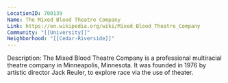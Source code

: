 ```yaml
---
LocationID: 700139
Name: The Mixed Blood Theatre Company
Link: https://en.wikipedia.org/wiki/Mixed_Blood_Theatre_Company 
Community: "[[University]]"
Neighborhood: "[[Cedar-Riverside]]"
---
```


Description:
The Mixed Blood Theatre Company is a professional multiracial theatre company in Minneapolis, Minnesota. It was founded in 1976 by artistic director Jack Reuler, to explore race via the use of theater.

